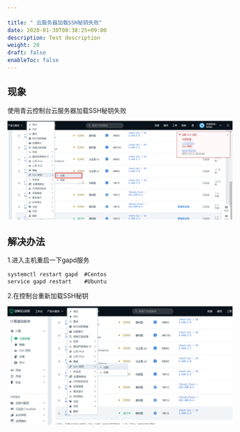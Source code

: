 ```yaml
---

title: " 云服务器加载SSH秘钥失败"
date: 2020-01-30T00:38:25+09:00
description: Test description
weight: 20
draft: false
enableToc: false
---
```


## 现象

使用青云控制台云服务器加载SSH秘钥失败

![load_sshserect01](../../../_images/load_sshserect01.png)

## 解决办法

1.进入主机重启一下gapd服务

```
systemctl restart gapd  #Centos
service gapd restart    #Ubuntu
```

2.在控制台重新加载SSH秘钥

![load_sshserect02](../../../_images/load_sshserect02.jpg)

